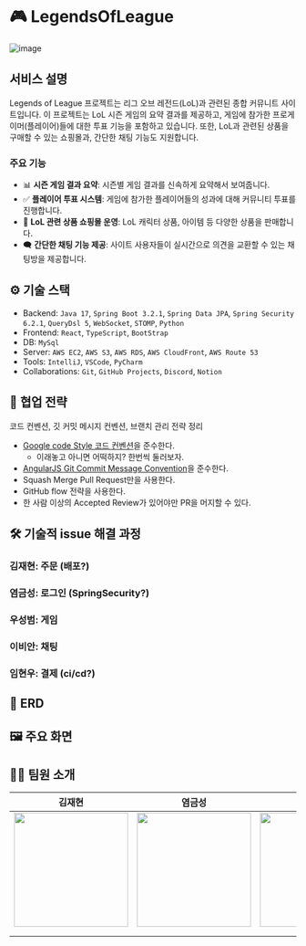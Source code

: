 # 🎮 LegendsOfLeague

![image](https://github.com/deveLOLment/LegendsOfLeague/assets/87007010/ceebf443-48e8-4aae-ba03-0b73e0c3f3a1)

## 서비스 설명

Legends of League 프로젝트는 리그 오브 레전드(LoL)과 관련된 종합 커뮤니트 사이트입니다.
이 프로젝트는 LoL 시즌 게임의 요약 결과를 제공하고, 게임에 참가한 프로게이머(플레이어)들에 대한 투표 기능을 포함하고 있습니다.
또한, LoL과 관련된 상품을 구매할 수 있는 쇼핑몰과, 간단한 채팅 기능도 지원합니다.

### 주요 기능

- 📊 **시즌 게임 결과 요약**: 시즌별 게임 결과를 신속하게 요약해서 보여줍니다.
- ✅ **플레이어 투표 시스템**: 게임에 참가한 플레이어들의 성과에 대해 커뮤니티 투표를 진행합니다.
- 🛒 **LoL 관련 상품 쇼핑몰 운영**: LoL 캐릭터 상품, 아이템 등 다양한 상품을 판매합니다.
- 🗨 **간단한 채팅 기능 제공**: 사이트 사용자들이 실시간으로 의견을 교환할 수 있는 채팅방을 제공합니다.

## ⚙️ 기술 스택

- Backend: `Java 17`, `Spring Boot 3.2.1`, `Spring Data JPA`, `Spring Security 6.2.1`, `QueryDsl 5`, `WebSocket`, `STOMP`, `Python`
- Frontend: `React`, `TypeScript`, `BootStrap`
- DB: `MySql`
- Server: `AWS EC2`, `AWS S3`, `AWS RDS`, `AWS CloudFront`, `AWS Route 53`
- Tools: `IntelliJ`, `VSCode`, `PyCharm`
- Collaborations: `Git`, `GitHub Projects`, `Discord`, `Notion`

## 🤝 협업 전략

코드 컨벤션, 깃 커밋 메시지 컨벤션, 브랜치 관리 전략 정리

- [Google code Style 코드 컨벤션](https://google.github.io/styleguide/javaguide.html)을 준수한다.
  - 이래놓고 아니면 어떡하지? 한번씩 둘러보자.
- [AngularJS Git Commit Message Convention](https://gist.github.com/stephenparish/9941e89d80e2bc58a153)을 준수한다.
- Squash Merge Pull Request만을 사용한다.
- GitHub flow 전략을 사용한다.
- 한 사람 이상의 Accepted Review가 있어야만 PR을 머지할 수 있다.

## 🛠 기술적 issue 해결 과정

### 김재현: 주문 (배포?)

### 염금성: 로그인 (SpringSecurity?)

### 우성범: 게임

### 이비안: 채팅

### 임현우: 결제 (ci/cd?)

## 💾 ERD

## 🖼️ 주요 화면

## 👨‍💻 팀원 소개

<table align=center>
    <thead>
        <tr>
            <th style="text-align:center;" >김재현</th>
            <th style="text-align:center;" >염금성</th>
            <th style="text-align:center;" >우성범</th>
            <th style="text-align:center;" >이비안</th>
            <th style="text-align:center;" >임현우</th>
        </tr>
    </thead>
    <tbody>
        <tr>
            <td><img width="200" src= /> </td>
            <td><img width="200" src= /></td>
            <td><img width="200" src= /> </td>
            <td><img width="200" src= /> </td>
            <td><img width="200" src= /> </td>
        </tr>
        <tr>
            <td style="text-align:center;"><a href=></a></td>
            <td style="text-align:center;"><a href=></a></td>
            <td style="text-align:center;"><a href=></a></td>
            <td style="text-align:center;"><a href=></a></td>
            <td style="text-align:center;"><a href=></a></td>
        </tr>
        <tr>
            <td width="200"></td>
            <td width="200"></td>
            <td width="200"></td>
            <td width="200"></td>
            <td width="200"></td>
        </tr>
    </tbody>
</table>
